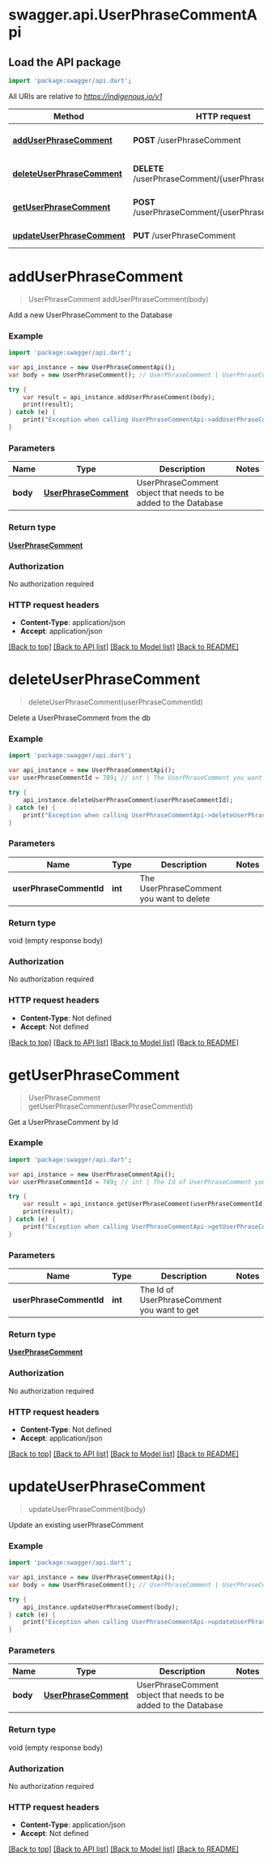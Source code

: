 # swagger.api.UserPhraseCommentApi

## Load the API package
```dart
import 'package:swagger/api.dart';
```

All URIs are relative to *https://indigenous.io/v1*

Method | HTTP request | Description
------------- | ------------- | -------------
[**addUserPhraseComment**](UserPhraseCommentApi.md#addUserPhraseComment) | **POST** /userPhraseComment | Add a new UserPhraseComment to the Database
[**deleteUserPhraseComment**](UserPhraseCommentApi.md#deleteUserPhraseComment) | **DELETE** /userPhraseComment/{userPhraseCommentId} | Delete a UserPhraseComment from the db
[**getUserPhraseComment**](UserPhraseCommentApi.md#getUserPhraseComment) | **POST** /userPhraseComment/{userPhraseCommentId} | Get a UserPhraseComment by Id
[**updateUserPhraseComment**](UserPhraseCommentApi.md#updateUserPhraseComment) | **PUT** /userPhraseComment | Update an existing userPhraseComment

# **addUserPhraseComment**
> UserPhraseComment addUserPhraseComment(body)

Add a new UserPhraseComment to the Database

### Example
```dart
import 'package:swagger/api.dart';

var api_instance = new UserPhraseCommentApi();
var body = new UserPhraseComment(); // UserPhraseComment | UserPhraseComment object that needs to be added to the Database

try {
    var result = api_instance.addUserPhraseComment(body);
    print(result);
} catch (e) {
    print("Exception when calling UserPhraseCommentApi->addUserPhraseComment: $e\n");
}
```

### Parameters

Name | Type | Description  | Notes
------------- | ------------- | ------------- | -------------
 **body** | [**UserPhraseComment**](UserPhraseComment.md)| UserPhraseComment object that needs to be added to the Database | 

### Return type

[**UserPhraseComment**](UserPhraseComment.md)

### Authorization

No authorization required

### HTTP request headers

 - **Content-Type**: application/json
 - **Accept**: application/json

[[Back to top]](#) [[Back to API list]](../README.md#documentation-for-api-endpoints) [[Back to Model list]](../README.md#documentation-for-models) [[Back to README]](../README.md)

# **deleteUserPhraseComment**
> deleteUserPhraseComment(userPhraseCommentId)

Delete a UserPhraseComment from the db

### Example
```dart
import 'package:swagger/api.dart';

var api_instance = new UserPhraseCommentApi();
var userPhraseCommentId = 789; // int | The UserPhraseComment you want to delete

try {
    api_instance.deleteUserPhraseComment(userPhraseCommentId);
} catch (e) {
    print("Exception when calling UserPhraseCommentApi->deleteUserPhraseComment: $e\n");
}
```

### Parameters

Name | Type | Description  | Notes
------------- | ------------- | ------------- | -------------
 **userPhraseCommentId** | **int**| The UserPhraseComment you want to delete | 

### Return type

void (empty response body)

### Authorization

No authorization required

### HTTP request headers

 - **Content-Type**: Not defined
 - **Accept**: Not defined

[[Back to top]](#) [[Back to API list]](../README.md#documentation-for-api-endpoints) [[Back to Model list]](../README.md#documentation-for-models) [[Back to README]](../README.md)

# **getUserPhraseComment**
> UserPhraseComment getUserPhraseComment(userPhraseCommentId)

Get a UserPhraseComment by Id

### Example
```dart
import 'package:swagger/api.dart';

var api_instance = new UserPhraseCommentApi();
var userPhraseCommentId = 789; // int | The Id of UserPhraseComment you want to get

try {
    var result = api_instance.getUserPhraseComment(userPhraseCommentId);
    print(result);
} catch (e) {
    print("Exception when calling UserPhraseCommentApi->getUserPhraseComment: $e\n");
}
```

### Parameters

Name | Type | Description  | Notes
------------- | ------------- | ------------- | -------------
 **userPhraseCommentId** | **int**| The Id of UserPhraseComment you want to get | 

### Return type

[**UserPhraseComment**](UserPhraseComment.md)

### Authorization

No authorization required

### HTTP request headers

 - **Content-Type**: Not defined
 - **Accept**: application/json

[[Back to top]](#) [[Back to API list]](../README.md#documentation-for-api-endpoints) [[Back to Model list]](../README.md#documentation-for-models) [[Back to README]](../README.md)

# **updateUserPhraseComment**
> updateUserPhraseComment(body)

Update an existing userPhraseComment

### Example
```dart
import 'package:swagger/api.dart';

var api_instance = new UserPhraseCommentApi();
var body = new UserPhraseComment(); // UserPhraseComment | UserPhraseComment object that needs to be added to the Database

try {
    api_instance.updateUserPhraseComment(body);
} catch (e) {
    print("Exception when calling UserPhraseCommentApi->updateUserPhraseComment: $e\n");
}
```

### Parameters

Name | Type | Description  | Notes
------------- | ------------- | ------------- | -------------
 **body** | [**UserPhraseComment**](UserPhraseComment.md)| UserPhraseComment object that needs to be added to the Database | 

### Return type

void (empty response body)

### Authorization

No authorization required

### HTTP request headers

 - **Content-Type**: application/json
 - **Accept**: Not defined

[[Back to top]](#) [[Back to API list]](../README.md#documentation-for-api-endpoints) [[Back to Model list]](../README.md#documentation-for-models) [[Back to README]](../README.md)

